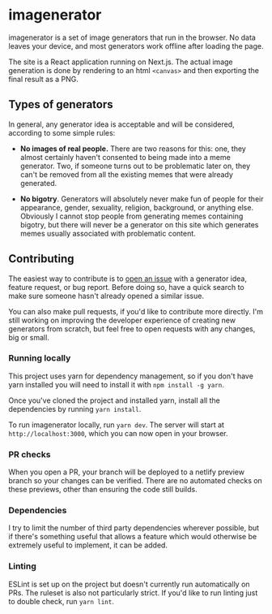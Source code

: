 # imagenerator

imagenerator is a set of image generators that run in the browser. No data
leaves your device, and most generators work offline after loading the page.

The site is a React application running on Next.js. The actual image generation
is done by rendering to an html `<canvas>` and then exporting the final result
as a PNG.

## Types of generators

In general, any generator idea is acceptable and will be considered, according
to some simple rules:

- **No images of real people.** There are two reasons for this: one, they almost
  certainly haven't consented to being made into a meme generator. Two, if
  someone turns out to be problematic later on, they can't be removed from all
  the existing memes that were already generated.

- **No bigotry**. Generators will absolutely never make fun of people for their
  appearance, gender, sexuality, religion, background, or anything else.
  Obviously I cannot stop people from generating memes containing bigotry, but
  there will never be a generator on this site which generates memes usually
  associated with problematic content.

## Contributing

The easiest way to contribute is to
[open an issue](https://github.com/olivvybee/imagenerator/issues) with a
generator idea, feature request, or bug report. Before doing so, have a quick
search to make sure someone hasn't already opened a similar issue.

You can also make pull requests, if you'd like to contribute more directly. I'm
still working on improving the developer experience of creating new generators
from scratch, but feel free to open requests with any changes, big or small.

### Running locally

This project uses yarn for dependency management, so if you don't have yarn
installed you will need to install it with `npm install -g yarn`.

Once you've cloned the project and installed yarn, install all the dependencies
by running `yarn install`.

To run imagenerator locally, run `yarn dev`. The server will start at
`http://localhost:3000`, which you can now open in your browser.

### PR checks

When you open a PR, your branch will be deployed to a netlify preview branch so
your changes can be verified. There are no automated checks on these previews,
other than ensuring the code still builds.

### Dependencies

I try to limit the number of third party dependencies wherever possible, but if
there's something useful that allows a feature which would otherwise be
extremely useful to implement, it can be added.

### Linting

ESLint is set up on the project but doesn't currently run automatically on PRs.
The ruleset is also not particularly strict. If you'd like to run linting just
to double check, run `yarn lint`.
